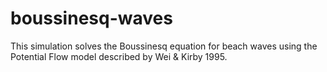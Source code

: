 # boussinesq-waves
This simulation solves the Boussinesq equation for beach waves using the Potential Flow model described by Wei &amp; Kirby 1995.
